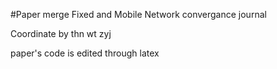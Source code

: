 #Paper merge
Fixed and Mobile Network convergance journal

Coordinate by thn wt zyj

paper's code is edited through latex

